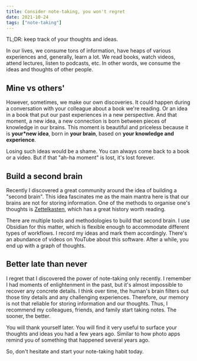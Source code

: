 ```yaml
---
title: Consider note-taking, you won't regret
date: 2021-10-24
tags: ["note-taking"]
---
```

TL;DR: keep track of your thoughts and ideas.

In our lives, we consume tons of information, have heaps of various experiences and, generally, learn a lot. We read books, watch videos, attend lectures, listen to podcasts, etc. In other words, we consume the ideas and thoughts of other people.

## Mine vs others'

However, sometimes, we make our own discoveries. It could happen during a conversation with your colleague about a book we're reading. Or an idea in a book that put our past experiences in a new perspective. And that moment, a new idea, a new connection is born between pieces of knowledge in our brains. This moment is beautiful and priceless because it is **your*new idea**, born in **your brain**, based on **your knowledge and experience**.

Losing such ideas would be a shame. You can always come back to a book or a video. But if that "ah-ha moment" is lost, it's lost forever.

## Build a second brain

Recently I discovered a great community around the idea of building a "second brain". This idea fascinates me as the main mantra here is that our brains are not for storing information. One of the methods to organise one's thoughts is [Zettelkasten](https://zettelkasten.de/posts/overview/), which has a great history worth reading.

There are multiple tools and methodologies to build that second brain. I use Obsidian for this matter, which is flexible enough to accommodate different types of workflows. I record my ideas and mark them accordingly. There's an abundance of videos on YouTube about this software. After a while, you end up with a graph of thoughts.

## Better late than never

I regret that I discovered the power of note-taking only recently. I remember I had moments of enlightenment in the past, but it's almost impossible to recover any concrete details. I think over time, the human's brain filters out those tiny details and any challenging experiences. Therefore, our memory is not that reliable for storing information and our thoughts. Thus, I recommend my colleagues, friends, and family start taking notes. The sooner, the better.

You will thank yourself later. You will find it very useful to surface your thoughts and ideas you had a few years ago. Similar to how photo apps remind you of something that happened several years ago.

So, don't hesitate and start your note-taking habit today.